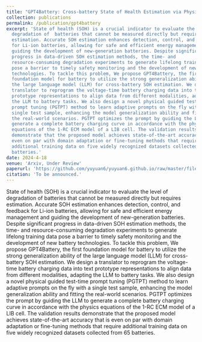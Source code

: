 ```yaml
---
title: "GPT4Battery: Cross-battery State of Health Estimation via Physical-Guided Test-time Prompt Learning with LLM"
collection: publications
permalink: /publication/gpt4battery
excerpt: 'State of health (SOH) is a crucial indicator to evaluate the level of
  degradation of  batteries that cannot be measured directly but requires
  estimation. Accurate SOH estimation enhances detection, control, and feedback
  for Li-ion batteries, allowing for safe and efficient energy management and
  guiding the development of new-generation batteries. Despite significant
  progress in data-driven SOH estimation methods, the time- and
  resource-consuming degradation experiments to generate lifelong training data
  pose a barrier to timely safety monitoring and the development of new battery
  technologies. To tackle this problem, We propose GPT4Battery, the first
  foundation model for battery to utilize the strong generalization ability of
  the large language model (LLM) for cross-battery SOH estimation. We design a
  translator to reprogram the voltage-time battery charging data into text
  prototype representations to align data from different modalities, adapting
  the LLM to battery tasks. We also design a novel physical guided test-time
  prompt tuning (PGTPT) method to learn adaptive prompts on the fly with a
  single test sample, enhancing the model generalization ability and fitting
  the real-world scenarios. PGTPT optimizes the prompt by guiding the LLM to
  generate a complete battery charging curve in accordance with the physics
  equations of the 1-RC ECM model of a LIB cell. The validation results
  demonstrate that the proposed model achieves state-of-the-art accuracy that is
  even on par with domain adaptation or fine-tuning methods that require
  additional training data on five widely recognized datasets collected from 65
  batteries.'
date: 2024-4-18
venue: 'Arxiv, Under Review'
paperurl: 'https://github.com/yuyuan6/yuyuan6.github.io/raw/master/files/gpt4battery.pdf'
citation: 'To be announced.'
---
```


State of health (SOH) is a crucial indicator to evaluate the level of
  degradation of  batteries that cannot be measured directly but requires
  estimation. Accurate SOH estimation enhances detection, control, and feedback
  for Li-ion batteries, allowing for safe and efficient energy management and
  guiding the development of new-generation batteries. Despite significant
  progress in data-driven SOH estimation methods, the time- and
  resource-consuming degradation experiments to generate lifelong training data
  pose a barrier to timely safety monitoring and the development of new battery
  technologies. To tackle this problem, We propose GPT4Battery, the first
  foundation model for battery to utilize the strong generalization ability of
  the large language model (LLM) for cross-battery SOH estimation. We design a
  translator to reprogram the voltage-time battery charging data into text
  prototype representations to align data from different modalities, adapting
  the LLM to battery tasks. We also design a novel physical guided test-time
  prompt tuning (PGTPT) method to learn adaptive prompts on the fly with a
  single test sample, enhancing the model generalization ability and fitting
  the real-world scenarios. PGTPT optimizes the prompt by guiding the LLM to
  generate a complete battery charging curve in accordance with the physics
  equations of the 1-RC ECM model of a LIB cell. The validation results
  demonstrate that the proposed model achieves state-of-the-art accuracy that is
  even on par with domain adaptation or fine-tuning methods that require
  additional training data on five widely recognized datasets collected from 65
  batteries.
